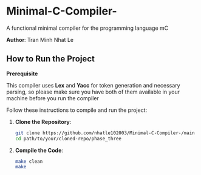 # Minimal-C-Compiler-
A functional minimal compiler for the programming language mC

**Author**: Tran Minh Nhat Le 

## How to Run the Project

**Prerequisite**

This compiler uses **Lex** and **Yacc** for token generation and necessary parsing, so please make sure you have both of them available in your machine before you run the compiler 

Follow these instructions to compile and run the project:

1. **Clone the Repository**:

   ```bash
   git clone https://github.com/nhatle102003/Minimal-C-Compiler-/main
   cd path/to/your/cloned-repo/phase_three
   ```

2. **Compile the Code**:  
   ```bash
   make clean
   make
   ```

